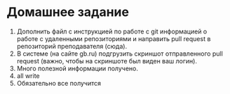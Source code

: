 # Домашнее задание

1. Дополнить файл с инструкцией по работе с git информацией о работе с удаленными репозиториями и направить pull request в репозиторий преподавателя (сюда). 
2. В системе (на сайте gb.ru) подгрузить скриншот отправленного pull request (важно, чтобы на скриншоте был виден ваш логин).
3. Много полезной информации получено.
4. all write
5. Обязательно все получится